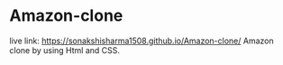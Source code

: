 # Amazon-clone
live link: https://sonakshisharma1508.github.io/Amazon-clone/
Amazon clone by using Html and CSS.
